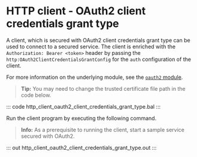 # HTTP client - OAuth2 client credentials grant type

A client, which is secured with OAuth2 client credentials grant type can be used to connect to a secured service. The client is enriched with the `Authorization: Bearer <token>` header by passing the `http:OAuth2ClientCredentialsGrantConfig` for the `auth` configuration of the client.

For more information on the underlying module, see the [`oauth2` module](https://lib.ballerina.io/ballerina/oauth2/latest/).

>**Tip:** You may need to change the trusted certificate file path in the code below.

::: code http_client_oauth2_client_credentials_grant_type.bal :::

Run the client program by executing the following command.

>**Info:** As a prerequisite to running the client, start a sample service secured with OAuth2.

::: out http_client_oauth2_client_credentials_grant_type.out :::

